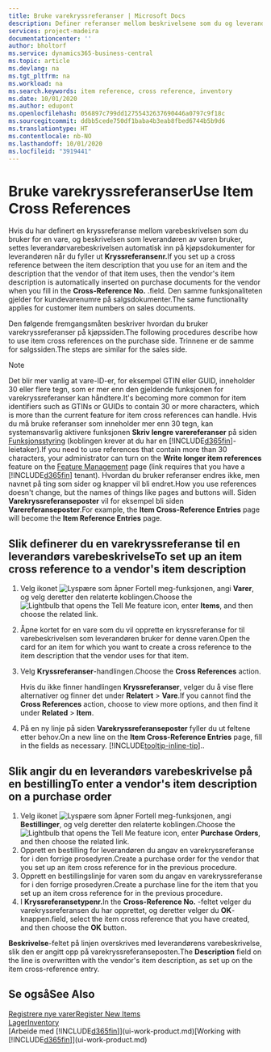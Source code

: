 ```yaml
---
title: Bruke varekryssreferanser | Microsoft Docs
description: Definer referanser mellom beskrivelsene som du og leverandøren bruker for en vare, slik at du kan sette inn leverandørens varebeskrivelse i kjøpsdokumenter.
services: project-madeira
documentationcenter: ''
author: bholtorf
ms.service: dynamics365-business-central
ms.topic: article
ms.devlang: na
ms.tgt_pltfrm: na
ms.workload: na
ms.search.keywords: item reference, cross reference, inventory
ms.date: 10/01/2020
ms.author: edupont
ms.openlocfilehash: 056897c799dd12755432637690446a0797c9f18c
ms.sourcegitcommit: ddbb5cede750df1baba4b3eab8fbed6744b5b9d6
ms.translationtype: HT
ms.contentlocale: nb-NO
ms.lasthandoff: 10/01/2020
ms.locfileid: "3919441"
---
```

# <a name="use-item-cross-references"></a><span data-ttu-id="56348-103">Bruke varekryssreferanser</span><span class="sxs-lookup"><span data-stu-id="56348-103">Use Item Cross References</span></span>
<span data-ttu-id="56348-104">Hvis du har definert en kryssreferanse mellom varebeskrivelsen som du bruker for en vare, og beskrivelsen som leverandøren av varen bruker, settes leverandørvarebeskrivelsen automatisk inn på kjøpsdokumenter for leverandøren når du fyller ut **Kryssreferansenr.**</span><span class="sxs-lookup"><span data-stu-id="56348-104">If you set up a cross reference between the item description that you use for an item and the description that the vendor of that item uses, then the vendor's item description is automatically inserted on purchase documents for the vendor when you fill in the **Cross-Reference No.**</span></span> <span data-ttu-id="56348-105">.</span><span class="sxs-lookup"><span data-stu-id="56348-105">field.</span></span> <span data-ttu-id="56348-106">Den samme funksjonaliteten gjelder for kundevarenumre på salgsdokumenter.</span><span class="sxs-lookup"><span data-stu-id="56348-106">The same functionality applies for customer item numbers on sales documents.</span></span>

<span data-ttu-id="56348-107">Den følgende fremgangsmåten beskriver hvordan du bruker varekryssreferanser på kjøpssiden.</span><span class="sxs-lookup"><span data-stu-id="56348-107">The following procedures describe how to use item cross references on the purchase side.</span></span> <span data-ttu-id="56348-108">Trinnene er de samme for salgssiden.</span><span class="sxs-lookup"><span data-stu-id="56348-108">The steps are similar for the sales side.</span></span>

> [!NOTE]
> <span data-ttu-id="56348-109">Det blir mer vanlig at vare-ID-er, for eksempel GTIN eller GUID, inneholder 30 eller flere tegn, som er mer enn den gjeldende funksjonen for varekryssreferanser kan håndtere.</span><span class="sxs-lookup"><span data-stu-id="56348-109">It's becoming more common for item identifiers such as GTINs or GUIDs to contain 30 or more characters, which is more than the current feature for item cross references can handle.</span></span> <span data-ttu-id="56348-110">Hvis du må bruke referanser som inneholder mer enn 30 tegn, kan systemansvarlig aktivere funksjonen **Skriv lengre varereferanser** på siden [Funksjonsstyring](https://businesscentral.dynamics.com/?page=xzy) (koblingen krever at du har en [!INCLUDE[d365fin](includes/d365fin_md.md)]-leietaker).</span><span class="sxs-lookup"><span data-stu-id="56348-110">If you need to use references that contain more than 30 characters, your administrator can turn on the **Write longer item references** feature on the [Feature Management](https://businesscentral.dynamics.com/?page=xzy) page (link requires that you have a [!INCLUDE[d365fin](includes/d365fin_md.md)] tenant).</span></span> <span data-ttu-id="56348-111">Hvordan du bruker referanser endres ikke, men navnet på ting som sider og knapper vil bli endret.</span><span class="sxs-lookup"><span data-stu-id="56348-111">How you use references doesn't change, but the names of things like pages and buttons will.</span></span> <span data-ttu-id="56348-112">Siden **Varekryssreferanseposter** vil for eksempel bli siden **Varereferanseposter**.</span><span class="sxs-lookup"><span data-stu-id="56348-112">For example, the **Item Cross-Reference Entries** page will become the **Item Reference Entries** page.</span></span>

## <a name="to-set-up-an-item-cross-reference-to-a-vendors-item-description"></a><span data-ttu-id="56348-113">Slik definerer du en varekryssreferanse til en leverandørs varebeskrivelse</span><span class="sxs-lookup"><span data-stu-id="56348-113">To set up an item cross reference to a vendor's item description</span></span>

1. <span data-ttu-id="56348-114">Velg ikonet ![Lyspære som åpner Fortell meg-funksjonen](media/ui-search/search_small.png "Fortell hva du vil gjøre"), angi **Varer**, og velg deretter den relaterte koblingen.</span><span class="sxs-lookup"><span data-stu-id="56348-114">Choose the ![Lightbulb that opens the Tell Me feature](media/ui-search/search_small.png "Tell me what you want to do") icon, enter **Items**, and then choose the related link.</span></span>
2. <span data-ttu-id="56348-115">Åpne kortet for en vare som du vil opprette en kryssreferanse for til varebeskrivelsen som leverandøren bruker for denne varen.</span><span class="sxs-lookup"><span data-stu-id="56348-115">Open the card for an item for which you want to create a cross reference to the item description that the vendor uses for that item.</span></span>
3. <span data-ttu-id="56348-116">Velg **Kryssreferanser**-handlingen.</span><span class="sxs-lookup"><span data-stu-id="56348-116">Choose the **Cross References** action.</span></span>

     <span data-ttu-id="56348-117">Hvis du ikke finner handlingen **Kryssreferanser**, velger du å vise flere alternativer og finner det under **Relatert** > **Vare**.</span><span class="sxs-lookup"><span data-stu-id="56348-117">If you cannot find the **Cross References** action, choose to view more options, and then find it under **Related** > **Item**.</span></span>
  
4. <span data-ttu-id="56348-118">På en ny linje på siden **Varekryssreferanseposter** fyller du ut feltene etter behov.</span><span class="sxs-lookup"><span data-stu-id="56348-118">On a new line on the **Item Cross-Reference Entries** page, fill in the fields as necessary.</span></span> [!INCLUDE[tooltip-inline-tip](includes/tooltip-inline-tip_md.md)]<span data-ttu-id="56348-119">.</span><span class="sxs-lookup"><span data-stu-id="56348-119">.</span></span>

## <a name="to-enter-a-vendors-item-description-on-a-purchase-order"></a><span data-ttu-id="56348-120">Slik angir du en leverandørs varebeskrivelse på en bestilling</span><span class="sxs-lookup"><span data-stu-id="56348-120">To enter a vendor's item description on a purchase order</span></span>

1. <span data-ttu-id="56348-121">Velg ikonet ![Lyspære som åpner Fortell meg-funksjonen](media/ui-search/search_small.png "Fortell hva du vil gjøre"), angi **Bestillinger**, og velg deretter den relaterte koblingen.</span><span class="sxs-lookup"><span data-stu-id="56348-121">Choose the ![Lightbulb that opens the Tell Me feature](media/ui-search/search_small.png "Tell me what you want to do") icon, enter **Purchase Orders**, and then choose the related link.</span></span>
2. <span data-ttu-id="56348-122">Opprett en bestilling for leverandøren du angav en varekryssreferanse for i den forrige prosedyren.</span><span class="sxs-lookup"><span data-stu-id="56348-122">Create a purchase order for the vendor that you set up an item cross reference for in the previous procedure.</span></span>
3. <span data-ttu-id="56348-123">Opprett en bestillingslinje for varen som du angav en varekryssreferanse for i den forrige prosedyren.</span><span class="sxs-lookup"><span data-stu-id="56348-123">Create a purchase line for the item that you set up an item cross reference for in the previous procedure.</span></span>
4. <span data-ttu-id="56348-124">I **Kryssreferansetypenr.**</span><span class="sxs-lookup"><span data-stu-id="56348-124">In the **Cross-Reference No.**</span></span> <span data-ttu-id="56348-125">-feltet velger du varekryssreferansen du har opprettet, og deretter velger du **OK**-knappen.</span><span class="sxs-lookup"><span data-stu-id="56348-125">field, select the item cross reference that you have created, and then choose the **OK** button.</span></span>

<span data-ttu-id="56348-126">**Beskrivelse**-feltet på linjen overskrives med leverandørens varebeskrivelse, slik den er angitt opp på varekryssreferanseposten.</span><span class="sxs-lookup"><span data-stu-id="56348-126">The **Description** field on the line is overwritten with the vendor's item description, as set up on the item cross-reference entry.</span></span>

## <a name="see-also"></a><span data-ttu-id="56348-127">Se også</span><span class="sxs-lookup"><span data-stu-id="56348-127">See Also</span></span>
[<span data-ttu-id="56348-128">Registrere nye varer</span><span class="sxs-lookup"><span data-stu-id="56348-128">Register New Items</span></span>](inventory-how-register-new-items.md)  
[<span data-ttu-id="56348-129">Lager</span><span class="sxs-lookup"><span data-stu-id="56348-129">Inventory</span></span>](inventory-manage-inventory.md)  
<span data-ttu-id="56348-130">[Arbeide med [!INCLUDE[d365fin](includes/d365fin_md.md)]](ui-work-product.md)</span><span class="sxs-lookup"><span data-stu-id="56348-130">[Working with [!INCLUDE[d365fin](includes/d365fin_md.md)]](ui-work-product.md)</span></span>

